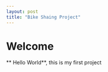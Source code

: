 ```yaml
---
layout: post
title: "Bike Shaing Project"
---
```


# Welcome
** Hello World**, this is my first project
